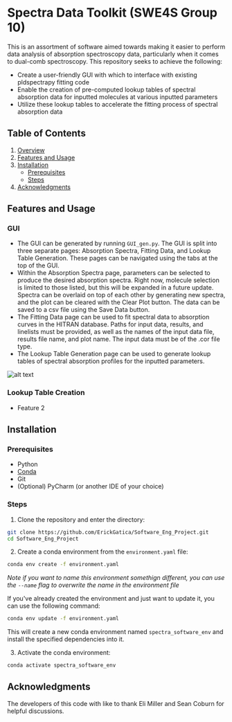 # **Spectra Data Toolkit (SWE4S Group 10)**

This is an assortment of software aimed towards making it easier to perform data analysis of absorption spectroscopy data, particularly when it comes to dual-comb spectroscopy. This repository seeks to achieve the following:
- Create a user-friendly GUI with which to interface with existing pldspectrapy fitting code
- Enable the creation of pre-computed lookup tables of spectral absorption data for inputted molecules at various inputted parameters
- Utilize these lookup tables to accelerate the fitting process of spectral absorption data


## **Table of Contents**
1. [Overview](#overview)
2. [Features and Usage](#features)
3. [Installation](#getting-started)
    - [Prerequisites](#prerequisites)
    - [Steps](#installation)
4. [Acknowledgments](#acknowledgments)

## **Features and Usage**

### **GUI**

- The GUI can be generated by running ```GUI_gen.py```. The GUI is split into three separate pages: Absorption Spectra, Fitting Data, and Lookup Table Generation. These pages can be navigated using the tabs at the top of the GUI.
- Within the Absorption Spectra page, parameters can be selected to produce the desired absorption spectra. Right now, molecule selection is limited to those listed, but this will be expanded in a future update. Spectra can be overlaid on top of each other by generating new spectra, and the plot can be cleared with the Clear Plot button. The data can be saved to a csv file using the Save Data button.
- The Fitting Data page can be used to fit spectral data to absorption curves in the HITRAN database. Paths for input data, results, and linelists must be provided, as well as the names of the input data file, results file name, and plot name. The input data must be of the .cor file type.
- The Lookup Table Generation page can be used to generate lookup tables of spectral absorption profiles for the inputted parameters.

![alt text](image.png)

### **Lookup Table Creation**
- Feature 2


## **Installation**

### **Prerequisites**
- Python
- [Conda](https://docs.conda.io/projects/conda/en/stable/user-guide/install/index.html)
- Git
- (Optional) PyCharm (or another IDE of your choice)

### Steps

1. Clone the repository and enter the directory:

```bash
git clone https://github.com/ErickGatica/Software_Eng_Project.git
cd Software_Eng_Project
```

2. Create a conda environment from the `environment.yaml` file:

```bash
conda env create -f environment.yaml
```
_Note if you want to name this environment somethign different, you can use the 
`--name` flag to overwrite the name in the environment file_

If you've already created the environment and just want to update it, you can use the following command:

```bash
conda env update -f environment.yaml
```

This will create a new conda environment named `spectra_software_env` and install the 
specified dependencies into it.

3. Activate the conda environment:

```bash
conda activate spectra_software_env
```

## **Acknowledgments**

The developers of this code with like to thank Eli Miller and Sean Coburn for helpful discussions.